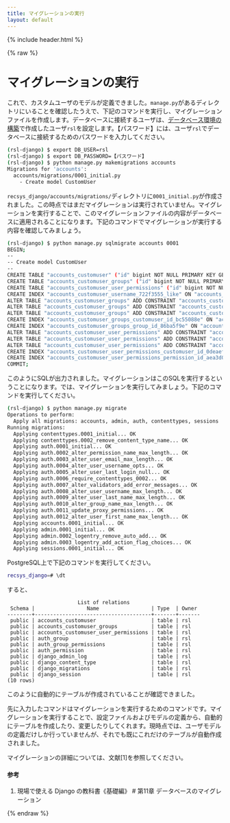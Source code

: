 ```yaml
---
title: マイグレーションの実行
layout: default
---
```


{% include header.html %}

{% raw %}

# マイグレーションの実行

これで、カスタムユーザのモデルが定義できました。`manage.py`があるディレクトリにいることを確認したうえで、下記のコマンドを実行し、マイグレーションファイルを作成します。データベースに接続するユーザは、[データベース環境の構築](06.md)で作成したユーザ`rsl`を設定します。【パスワード】には、ユーザ`rsl`でデータベースに接続するためのパスワードを入力してください。

```bash
(rsl-django) $ export DB_USER=rsl
(rsl-django) $ export DB_PASSWORD=【パスワード】
(rsl-django) $ python manage.py makemigrations accounts
Migrations for 'accounts':
  accounts/migrations/0001_initial.py
    - Create model CustomUser
```

`recsys_django/accounts/migrations/`ディレクトリに`0001_initial.py`が作成されました。この時点ではまだマイグレーションは実行されていません。マイグレーションを実行することで、このマイグレーションファイルの内容がデータベースに適用されることになります。下記のコマンドでマイグレーションが実行する内容を確認してみましょう。

```bash
(rsl-django) $ python manage.py sqlmigrate accounts 0001
BEGIN;
--
-- Create model CustomUser
--
CREATE TABLE "accounts_customuser" ("id" bigint NOT NULL PRIMARY KEY GENERATED BY DEFAULT AS IDENTITY, "password" varchar(128) NOT NULL, "last_login" timestamp with time zone NULL, "is_superuser" boolean NOT NULL, "username" varchar(150) NOT NULL UNIQUE, "first_name" varchar(150) NOT NULL, "last_name" varchar(150) NOT NULL, "email" varchar(254) NOT NULL, "is_staff" boolean NOT NULL, "is_active" boolean NOT NULL, "date_joined" timestamp with time zone NOT NULL);
CREATE TABLE "accounts_customuser_groups" ("id" bigint NOT NULL PRIMARY KEY GENERATED BY DEFAULT AS IDENTITY, "customuser_id" bigint NOT NULL, "group_id" integer NOT NULL);
CREATE TABLE "accounts_customuser_user_permissions" ("id" bigint NOT NULL PRIMARY KEY GENERATED BY DEFAULT AS IDENTITY, "customuser_id" bigint NOT NULL, "permission_id" integer NOT NULL);
CREATE INDEX "accounts_customuser_username_722f3555_like" ON "accounts_customuser" ("username" varchar_pattern_ops);
ALTER TABLE "accounts_customuser_groups" ADD CONSTRAINT "accounts_customuser_groups_customuser_id_group_id_c074bdcb_uniq" UNIQUE ("customuser_id", "group_id");
ALTER TABLE "accounts_customuser_groups" ADD CONSTRAINT "accounts_customuser__customuser_id_bc55088e_fk_accounts_" FOREIGN KEY ("customuser_id") REFERENCES "accounts_customuser" ("id") DEFERRABLE INITIALLY DEFERRED;
ALTER TABLE "accounts_customuser_groups" ADD CONSTRAINT "accounts_customuser_groups_group_id_86ba5f9e_fk_auth_group_id" FOREIGN KEY ("group_id") REFERENCES "auth_group" ("id") DEFERRABLE INITIALLY DEFERRED;
CREATE INDEX "accounts_customuser_groups_customuser_id_bc55088e" ON "accounts_customuser_groups" ("customuser_id");
CREATE INDEX "accounts_customuser_groups_group_id_86ba5f9e" ON "accounts_customuser_groups" ("group_id");
ALTER TABLE "accounts_customuser_user_permissions" ADD CONSTRAINT "accounts_customuser_user_customuser_id_permission_9632a709_uniq" UNIQUE ("customuser_id", "permission_id");
ALTER TABLE "accounts_customuser_user_permissions" ADD CONSTRAINT "accounts_customuser__customuser_id_0deaefae_fk_accounts_" FOREIGN KEY ("customuser_id") REFERENCES "accounts_customuser" ("id") DEFERRABLE INITIALLY DEFERRED;
ALTER TABLE "accounts_customuser_user_permissions" ADD CONSTRAINT "accounts_customuser__permission_id_aea3d0e5_fk_auth_perm" FOREIGN KEY ("permission_id") REFERENCES "auth_permission" ("id") DEFERRABLE INITIALLY DEFERRED;
CREATE INDEX "accounts_customuser_user_permissions_customuser_id_0deaefae" ON "accounts_customuser_user_permissions" ("customuser_id");
CREATE INDEX "accounts_customuser_user_permissions_permission_id_aea3d0e5" ON "accounts_customuser_user_permissions" ("permission_id");
COMMIT;
```

このようにSQLが出力されました。マイグレーションはこのSQLを実行するということになります。では、マイグレーションを実行してみましょう。下記のコマンドを実行してください。

```bash
(rsl-django) $ python manage.py migrate
Operations to perform:
  Apply all migrations: accounts, admin, auth, contenttypes, sessions
Running migrations:
  Applying contenttypes.0001_initial... OK
  Applying contenttypes.0002_remove_content_type_name... OK
  Applying auth.0001_initial... OK
  Applying auth.0002_alter_permission_name_max_length... OK
  Applying auth.0003_alter_user_email_max_length... OK
  Applying auth.0004_alter_user_username_opts... OK
  Applying auth.0005_alter_user_last_login_null... OK
  Applying auth.0006_require_contenttypes_0002... OK
  Applying auth.0007_alter_validators_add_error_messages... OK
  Applying auth.0008_alter_user_username_max_length... OK
  Applying auth.0009_alter_user_last_name_max_length... OK
  Applying auth.0010_alter_group_name_max_length... OK
  Applying auth.0011_update_proxy_permissions... OK
  Applying auth.0012_alter_user_first_name_max_length... OK
  Applying accounts.0001_initial... OK
  Applying admin.0001_initial... OK
  Applying admin.0002_logentry_remove_auto_add... OK
  Applying admin.0003_logentry_add_action_flag_choices... OK
  Applying sessions.0001_initial... OK
```

PostgreSQL上で下記のコマンドを実行してください。

```bash
recsys_django=# \dt
```

すると、

```pgsql
                       List of relations
 Schema |                 Name                 | Type  | Owner 
--------+--------------------------------------+-------+-------
 public | accounts_customuser                  | table | rsl
 public | accounts_customuser_groups           | table | rsl
 public | accounts_customuser_user_permissions | table | rsl
 public | auth_group                           | table | rsl
 public | auth_group_permissions               | table | rsl
 public | auth_permission                      | table | rsl
 public | django_admin_log                     | table | rsl
 public | django_content_type                  | table | rsl
 public | django_migrations                    | table | rsl
 public | django_session                       | table | rsl
(10 rows)
```

このように自動的にテーブルが作成されていることが確認できました。

先に入力したコマンドはマイグレーションを実行するためのコマンドです。マイグレーションを実行することで、設定ファイルおよびモデルの定義から、自動的にテーブルを作成したり、変更したりしてくれます。現時点では、ユーザモデルの定義だけしか行っていませんが、それでも既にこれだけのテーブルが自動作成されました。

マイグレーションの詳細については、文献[1]を参照してください。

#### 参考
1. 現場で使える Django の教科書《基礎編》 # 第11章 データベースのマイグレーション

{% endraw %}

